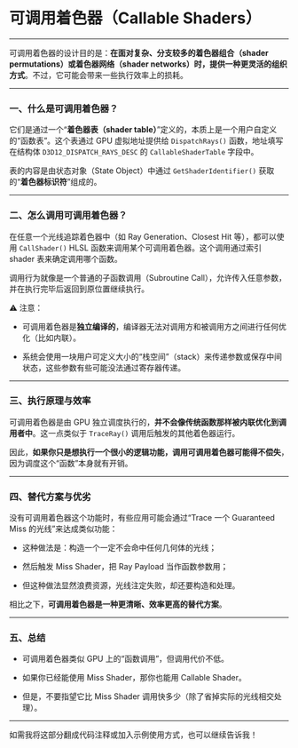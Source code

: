 # 可调用着色器（Callable Shaders）

------------------------

可调用着色器的设计目的是：**在面对复杂、分支较多的着色器组合（shader permutations）或着色器网络（shader networks）时，提供一种更灵活的组织方式**。不过，它可能会带来一些执行效率上的损耗。

* * *

### 一、什么是可调用着色器？

它们是通过一个“**着色器表（shader table）**”定义的，本质上是一个用户自定义的“函数表”。这个表通过 GPU 虚拟地址提供给 `DispatchRays()` 函数，地址填写在结构体 `D3D12_DISPATCH_RAYS_DESC` 的 `CallableShaderTable` 字段中。

表的内容是由状态对象（State Object）中通过 `GetShaderIdentifier()` 获取的“**着色器标识符**”组成的。

* * *

### 二、怎么调用可调用着色器？

在任意一个光线追踪着色器中（如 Ray Generation、Closest Hit 等），都可以使用 `CallShader()` HLSL 函数来调用某个可调用着色器。这个调用通过索引 shader 表来确定调用哪个函数。

调用行为就像是一个普通的子函数调用（Subroutine Call），允许传入任意参数，并在执行完毕后返回到原位置继续执行。

⚠️ 注意：

* 可调用着色器是**独立编译的**，编译器无法对调用方和被调用方之间进行任何优化（比如内联）。
    
* 系统会使用一块用户可定义大小的“栈空间”（stack）来传递参数或保存中间状态，这些参数有些可能没法通过寄存器传递。
    

* * *

### 三、执行原理与效率

可调用着色器是由 GPU 独立调度执行的，**并不会像传统函数那样被内联优化到调用者中**。这一点类似于 `TraceRay()` 调用后触发的其他着色器运行。

因此，**如果你只是想执行一个很小的逻辑功能，调用可调用着色器可能得不偿失**，因为调度这个“函数”本身就有开销。

* * *

### 四、替代方案与优劣

没有可调用着色器这个功能时，有些应用可能会通过“Trace 一个 Guaranteed Miss 的光线”来达成类似功能：

* 这种做法是：构造一个一定不会命中任何几何体的光线；
    
* 然后触发 Miss Shader，把 Ray Payload 当作函数参数用；
    
* 但这种做法显然浪费资源，光线注定失败，却还要构造和处理。
    

相比之下，**可调用着色器是一种更清晰、效率更高的替代方案**。

* * *

### 五、总结

* 可调用着色器类似 GPU 上的“函数调用”，但调用代价不低。
    
* 如果你已经能使用 Miss Shader，那你也能用 Callable Shader。
    
* 但是，不要指望它比 Miss Shader 调用快多少（除了省掉实际的光线相交处理）。
    

* * *

如需我将这部分翻成代码注释或加入示例使用方式，也可以继续告诉我！